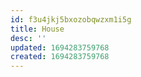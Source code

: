 ```yaml
---
id: f3u4jkj5bxozobqwzxm1i5g
title: House
desc: ''
updated: 1694283759768
created: 1694283759768
---
```

